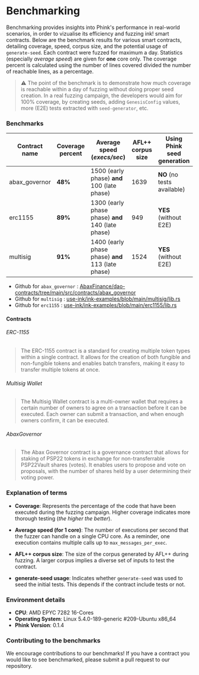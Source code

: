 # Benchmarking

Benchmarking provides insights into Phink's performance in real-world scenarios, in order to vizualise its efficiency
and
fuzzing ink! smart contracts. Below are the benchmark results for various smart contracts, detailing
coverage, speed, corpus size, and the potential usage of `generate-seed`.
Each contract were fuzzed for maximum a day.
Statistics (especially *average speed*) are given for **one** core only. The coverage percent is calculated using the
number of
lines covered divided the number of reachable lines, as a percentage.

> ⚠️ The point of the benchmark is to demonstrate how much coverage is reachable within a day of fuzzing without doing
> proper seed creation. In a real fuzzing campaign, the developers would aim for 100% coverage, by creating seeds,
> adding `GenesisConfig` values, more (E2E) tests extracted with `seed-generator`, etc.

### Benchmarks

| Contract name | Coverage percent | Average speed (_execs/sec_)                       | AFL++ corpus size | Using Phink seed generation |
|---------------|------------------|---------------------------------------------------|-------------------|-----------------------------|
| abax_governor | **48%**          | 1500 (early phase) **and** 100 (late phase)       | 1639              | **NO** (no tests available) |
| erc1155       | **89%**          | 1300 (early phase phase) **and** 140 (late phase) | 949               | **YES** (without E2E)       |
| multisig      | **91%**          | 1400 (early phase phase) **and** 113 (late phase) | 1524              | **YES** (without E2E)       |

- Github for
  `abax_governor` : [AbaxFinance/dao-contracts/tree/main/src/contracts/abax_governor](https://github.com/AbaxFinance/dao-contracts/tree/main/src/contracts/abax_governor/)
- Github for
  `multisig` : [use-ink/ink-examples/blob/main/multisig/lib.rs](https://github.com/use-ink/ink-examples/blob/main/multisig/lib.rs)
- Github for
  `erc1155` : [use-ink/ink-examples/blob/main/erc1155/lib.rs](https://github.com/use-ink/ink-examples/blob/main/erc1155/lib.rs)

#### Contracts

###### ERC-1155

> The ERC-1155 contract is a standard for creating multiple token types within a single contract. It allows for the
> creation of both fungible and non-fungible tokens and enables batch transfers, making it easy to transfer multiple
> tokens at once.

###### Multisig Wallet

> The Multisig Wallet contract is a multi-owner wallet that requires a certain number of owners to agree on a
> transaction before it can be executed. Each owner can submit a transaction, and when enough owners confirm, it can be
> executed.

###### AbaxGovernor

> The Abax Governor contract is a governance contract that allows for staking of PSP22 tokens in exchange for
> non-transferrable PSP22Vault shares (votes). It enables users to propose and vote on proposals, with the number of
> shares held by a user determining their voting power.

### Explanation of terms

- **Coverage**: Represents the percentage of the code that have been executed during the fuzzing campaign. Higher
  coverage
  indicates more thorough testing (_the higher the better_).

- **Average speed (for 1 core)**: The number of executions per second that the fuzzer can handle on a single CPU core.
  As a reminder, one execution contains multiple calls up to
  `max_messages_per_exec`.

- **AFL++ corpus size**: The size of the corpus generated by AFL++ during fuzzing. A larger
  corpus implies a diverse set of inputs to test the contract.

- **generate-seed usage**: Indicates whether `generate-seed` was used to seed the initial tests. This depends if the
  contract include tests or not.

### Environment details

- **CPU**: AMD EPYC 7282 16-Cores
- **Operating System**: Linux 5.4.0-189-generic #209-Ubuntu x86_64
- **Phink Version**: 0.1.4

### Contributing to the benchmarks

We encourage contributions to our benchmarks! If you have a contract you would like to see benchmarked, please submit a
pull request to our repository.